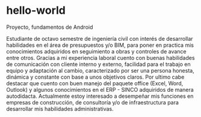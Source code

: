# hello-world
Proyecto, fundamentos de Android

Estudiante de octavo semestre de ingeniería civil con interés de desarrollar habilidades en el área de presupuestos y/o BIM, para poner en practica mis conocimientos adquiridos en seguimiento a obras y controles de avance entre otros. Gracias a mi experiencia laboral cuento con buenas habilidades de comunicación con cliente interno y externo, facilidad para el trabajo en equipo y adaptación al cambio, caracterizado por ser una persona honesta, dinámica y constante con base a unos objetivos claros. Por ultimo cabe destacar que cuento con buen manejo del paquete office (Excel, Word, Outlook) y algunos conocimientos en el ERP - SINCO adquiridos de manera autodidacta.
Actualmente estoy interesado a desempeñar mis funciones en empresas de construcción, de consultoría y/o de infraestructura para desarrollar mis habilidades administrativas.
